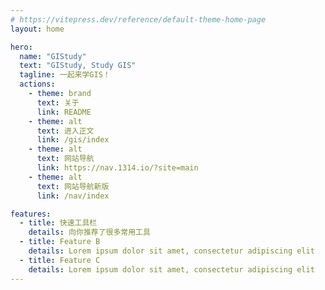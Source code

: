```yaml
---
# https://vitepress.dev/reference/default-theme-home-page
layout: home

hero:
  name: "GIStudy"
  text: "GIStudy, Study GIS"
  tagline: 一起来学GIS！
  actions:
    - theme: brand
      text: 关于
      link: README
    - theme: alt
      text: 进入正文
      link: /gis/index
    - theme: alt
      text: 网站导航
      link: https://nav.1314.io/?site=main
    - theme: alt
      text: 网站导航新版
      link: /nav/index

features:
  - title: 快速工具栏
    details: 向你推荐了很多常用工具
  - title: Feature B
    details: Lorem ipsum dolor sit amet, consectetur adipiscing elit
  - title: Feature C
    details: Lorem ipsum dolor sit amet, consectetur adipiscing elit
---
```


